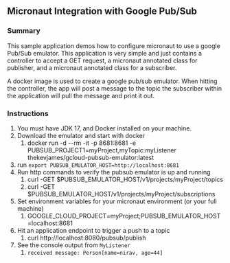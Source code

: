 ## Micronaut Integration with Google Pub/Sub

### Summary 

This sample application demos how to configure micronaut to use a google Pub/Sub emulator. This application is very simple 
and just contains a controller to accept a GET request, a micronaut annotated class for publisher, and a micronaut annotated
class for a subscriber.

A docker image is used to create a google pub/sub emulator. When hitting the controller, the app will post a message to the topic 
the subscriber within the application will pull the message and print it out. 

### Instructions

1. You must have JDK 17, and Docker installed on your machine. 
2. Download the emulator and start with docker 
   1. docker run -d --rm -it -p 8681:8681 -e PUBSUB_PROJECT1=myProject,myTopic:myListener thekevjames/gcloud-pubsub-emulator:latest
3. run `export PUBSUB_EMULATOR_HOST=http://localhost:8681`
4. Run http commands to verify the pubsub emulator is up and running
   1. curl -GET $PUBSUB_EMULATOR_HOST/v1/projects/myProject/topics
   2. curl -GET $PUBSUB_EMULATOR_HOST/v1/projects/myProject/subscriptions
5. Set environment variables for your micronaut environment (or your full machine)
   1. GOOGLE_CLOUD_PROJECT=myProject;PUBSUB_EMULATOR_HOST=localhost:8681
6. Hit an application endpoint to trigger a push to a topic
   1. curl http://localhost:8080/pubsub/publish
7. See the console output from `MyListener`
   1. `received message: Person[name=nirav, age=44]`






